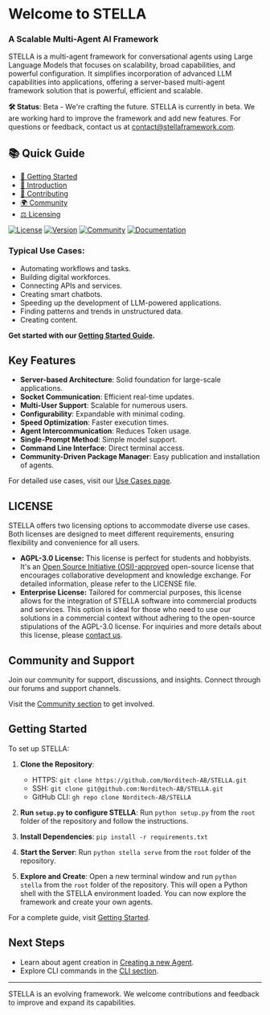 
# Welcome to STELLA

### A Scalable Multi-Agent AI Framework

STELLA is a multi-agent framework for conversational agents using Large Language Models that focuses on scalability, broad capabilities, and powerful configuration. It simplifies incorporation of advanced LLM capabilities into applications, offering a server-based multi-agent framework solution that is powerful, efficient and scalable.

**🛠️ Status**: Beta - We're crafting the future.
STELLA is currently in beta. We are working hard to improve the framework and add new features. For questions or feedback, contact us at [contact@stellaframework.com](mailto:contact@stellaframework.com).


## 📚 Quick Guide
- [🚀 Getting Started](https://docs.stellaframework.com/Getting_Started.html)
- [🔭 Introduction](https://docs.stellaframework.com/Introduction.html)
- [🤝 Contributing](https://docs.stellaframework.com/contribution_guidelines/index.html)
- [🌍 Community](https://docs.stellaframework.com/Community.html)
- [⚖️ Licensing](https://docs.stellaframework.com/Licensing.html)

[![License](https://img.shields.io/badge/license-AGPLv3-blue.svg)](LICENSE)
[![Version](https://img.shields.io/badge/version-beta-orange.svg)](https://github.com/Norditech-AB/STELLA/tree/main)
[![Community](https://img.shields.io/badge/community-active-ff69b4.svg)](https://docs.stellaframework.com/Community.html)
[![Documentation](https://img.shields.io/badge/documentation-here-32a875.svg)](https://docs.stellaframework.com/)


### Typical Use Cases:

- Automating workflows and tasks.
- Building digital workforces.
- Connecting APIs and services.
- Creating smart chatbots.
- Speeding up the development of LLM-powered applications.
- Finding patterns and trends in unstructured data.
- Creating content.

**Get started with our [Getting Started Guide](https://docs.stellaframework.com/Getting_Started).**

## Key Features

- **Server-based Architecture**: Solid foundation for large-scale applications.
- **Socket Communication**: Efficient real-time updates.
- **Multi-User Support**: Scalable for numerous users.
- **Configurability**: Expandable with minimal coding.
- **Speed Optimization**: Faster execution times.
- **Agent Intercommunication**: Reduces Token usage.
- **Single-Prompt Method**: Simple model support.
- **Command Line Interface**: Direct terminal access.
- **Community-Driven Package Manager**: Easy publication and installation of agents.

For detailed use cases, visit our [Use Cases page](https://docs.stellaframework.com/).

## LICENSE
STELLA offers two licensing options to accommodate diverse use cases. Both licenses are designed to meet different requirements, ensuring flexibility and convenience for all users.
- **AGPL-3.0 License:** This license is perfect for students and hobbyists. It's an [Open Source Initiative (OSI)-approved](https://opensource.org/licenses/) open-source license that encourages collaborative development and knowledge exchange. For detailed information, please refer to the LICENSE file.
- **Enterprise License:** Tailored for commercial purposes, this license allows for the integration of STELLA software into commercial products and services. This option is ideal for those who need to use our solutions in a commercial context without adhering to the open-source stipulations of the AGPL-3.0 license. For inquiries and more details about this license, please [contact us](mailto:philip@norditech.se).

## Community and Support

Join our community for support, discussions, and insights. Connect through our forums and support channels.

Visit the [Community section](https://docs.stellaframework.com/Community) to get involved.

## Getting Started

To set up STELLA:

1. **Clone the Repository**:
   - HTTPS: `git clone https://github.com/Norditech-AB/STELLA.git`
   - SSH: `git clone git@github.com:Norditech-AB/STELLA.git`
   - GitHub CLI: `gh repo clone Norditech-AB/STELLA`

2. **Run `setup.py` to configure STELLA**:
   Run `python setup.py` from the `root` folder of the repository and follow the instructions.

3. **Install Dependencies**:
   `pip install -r requirements.txt`

4. **Start the Server**:
   Run `python stella serve` from the `root` folder of the repository.

5. **Explore and Create**:
   Open a new terminal window and run `python stella` from the `root` folder of the repository. This will open a Python shell with the STELLA environment loaded. You can now explore the framework and create your own agents.

For a complete guide, visit [Getting Started](https://docs.stellaframework.com/Getting_Started).

## Next Steps

- Learn about agent creation in [Creating a new Agent](https://docs.stellaframework.com/agents/Creating_a_new_Agent).
- Explore CLI commands in the [CLI section](https://docs.stellaframework.com/cli/index).

---

STELLA is an evolving framework. We welcome contributions and feedback to improve and expand its capabilities.
